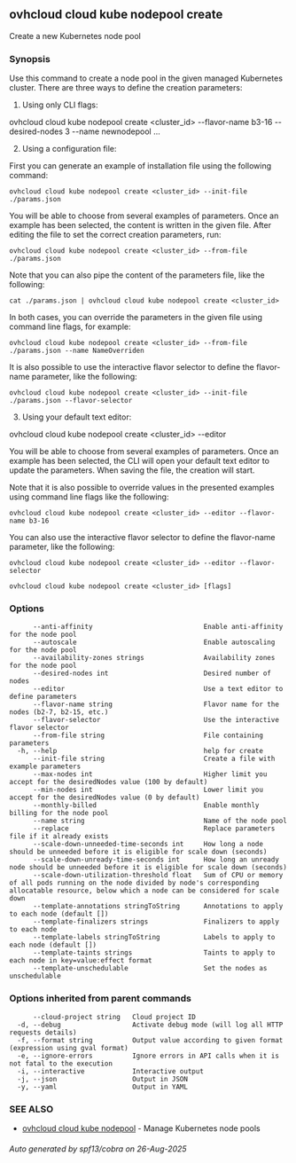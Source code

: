 ## ovhcloud cloud kube nodepool create

Create a new Kubernetes node pool

### Synopsis

Use this command to create a node pool in the given managed Kubernetes cluster.
There are three ways to define the creation parameters:

1. Using only CLI flags:

  ovhcloud cloud kube nodepool create <cluster_id> --flavor-name b3-16 --desired-nodes 3 --name newnodepool …

2. Using a configuration file:

  First you can generate an example of installation file using the following command:

	ovhcloud cloud kube nodepool create <cluster_id> --init-file ./params.json

  You will be able to choose from several examples of parameters. Once an example has been selected, the content is written in the given file.
  After editing the file to set the correct creation parameters, run:

	ovhcloud cloud kube nodepool create <cluster_id> --from-file ./params.json

  Note that you can also pipe the content of the parameters file, like the following:

	cat ./params.json | ovhcloud cloud kube nodepool create <cluster_id>

  In both cases, you can override the parameters in the given file using command line flags, for example:

	ovhcloud cloud kube nodepool create <cluster_id> --from-file ./params.json --name NameOverriden

  It is also possible to use the interactive flavor selector to define the flavor-name parameter, like the following:

	ovhcloud cloud kube nodepool create <cluster_id> --init-file ./params.json --flavor-selector

3. Using your default text editor:

  ovhcloud cloud kube nodepool create <cluster_id> --editor

  You will be able to choose from several examples of parameters. Once an example has been selected, the CLI will open your
  default text editor to update the parameters. When saving the file, the creation will start.

  Note that it is also possible to override values in the presented examples using command line flags like the following:

	ovhcloud cloud kube nodepool create <cluster_id> --editor --flavor-name b3-16

  You can also use the interactive flavor selector to define the flavor-name parameter, like the following:

	ovhcloud cloud kube nodepool create <cluster_id> --editor --flavor-selector


```
ovhcloud cloud kube nodepool create <cluster_id> [flags]
```

### Options

```
      --anti-affinity                            Enable anti-affinity for the node pool
      --autoscale                                Enable autoscaling for the node pool
      --availability-zones strings               Availability zones for the node pool
      --desired-nodes int                        Desired number of nodes
      --editor                                   Use a text editor to define parameters
      --flavor-name string                       Flavor name for the nodes (b2-7, b2-15, etc.)
      --flavor-selector                          Use the interactive flavor selector
      --from-file string                         File containing parameters
  -h, --help                                     help for create
      --init-file string                         Create a file with example parameters
      --max-nodes int                            Higher limit you accept for the desiredNodes value (100 by default)
      --min-nodes int                            Lower limit you accept for the desiredNodes value (0 by default)
      --monthly-billed                           Enable monthly billing for the node pool
      --name string                              Name of the node pool
      --replace                                  Replace parameters file if it already exists
      --scale-down-unneeded-time-seconds int     How long a node should be unneeded before it is eligible for scale down (seconds)
      --scale-down-unready-time-seconds int      How long an unready node should be unneeded before it is eligible for scale down (seconds)
      --scale-down-utilization-threshold float   Sum of CPU or memory of all pods running on the node divided by node's corresponding allocatable resource, below which a node can be considered for scale down
      --template-annotations stringToString      Annotations to apply to each node (default [])
      --template-finalizers strings              Finalizers to apply to each node
      --template-labels stringToString           Labels to apply to each node (default [])
      --template-taints strings                  Taints to apply to each node in key=value:effect format
      --template-unschedulable                   Set the nodes as unschedulable
```

### Options inherited from parent commands

```
      --cloud-project string   Cloud project ID
  -d, --debug                  Activate debug mode (will log all HTTP requests details)
  -f, --format string          Output value according to given format (expression using gval format)
  -e, --ignore-errors          Ignore errors in API calls when it is not fatal to the execution
  -i, --interactive            Interactive output
  -j, --json                   Output in JSON
  -y, --yaml                   Output in YAML
```

### SEE ALSO

* [ovhcloud cloud kube nodepool](ovhcloud_cloud_kube_nodepool.md)	 - Manage Kubernetes node pools

###### Auto generated by spf13/cobra on 26-Aug-2025
